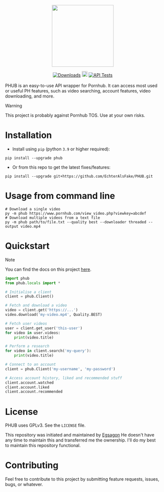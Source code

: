 <p align="center">
  <img width="200" src="https://github.com/Egsagon/PHUB/blob/master/assets/logo.svg">
</p>

<div align="center">
    <a href="https://pepy.tech/project/phub"><img src="https://static.pepy.tech/badge/phub" alt="Downloads"></a>
    <a href="https://badge.fury.io/py/phub"><img src="https://badge.fury.io/py/phub.svg" alt="PyPI version" height="18"></a>
    <a href="https://github.com/EchterAlsFake/PHUB/workflows/"><img src="https://github.com/EchterAlsFake/PHUB/actions/workflows/tests.yml/badge.svg" alt="API Tests"/></a>
</div>

<br>
PHUB is an easy-to-use API wrapper for Pornhub. It can access most used or useful
PH features, such as video searching, account features, video downloading, and more.

> [!WARNING]
> This project is probably against Pornhub TOS. Use at your own risks.

# Installation

- Install using `pip` (python `3.9` or higher required): 
```shell
pip install --upgrade phub
```

- Or from this repo to get the latest fixes/features:
```shell
pip install --upgrade git+https://github.com/EchterAlsFake/PHUB.git
```

# Usage from command line
```shell
# Download a single video
py -m phub https://www.pornhub.com/view_video.php?viewkey=abcdef
# Download multiple videos from a text file
py -m phub path/to/file.txt --quality best --downloader threaded --output video.mp4
```

# Quickstart

> [!NOTE]
> You can find the docs on this project [here](https://phub.readthedocs.io).

```python
import phub
from phub.locals import *

# Initialise a client
client = phub.Client()

# Fetch and download a video
video = client.get('https://...')
video.download('my-video.mp4', Quality.BEST)

# Fetch user videos
user = client.get_user('this-user')
for video in user.videos:
    print(video.title)

# Perform a research
for video in client.search('my-query'):
    print(video.title)

# Connect to an account
client = phub.Client('my-username', 'my-password')

# Access account history, liked and recommended stuff
client.account.watched
client.account.liked
client.account.recommended
```

# License

PHUB uses GPLv3. See the `LICENSE` file.

This repository was initiated and maintained by [Egsagon](https://github.com/Egsagon)
He doesn't have any time to maintain this and transferred me the ownership.
I'll do my best to maintain this repository functional.

# Contributing

Feel free to contribute to this project by submitting
feature requests, issues, bugs, or whatever.
